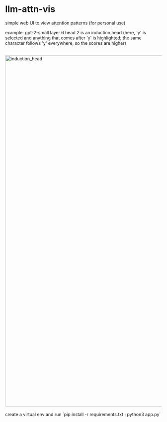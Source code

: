 # llm-attn-vis

simple web UI to view attention patterns (for personal use)

example: gpt-2-small layer 6 head 2 is an induction head (here, 'y' is selected and anything that comes after 'y' is highlighted; the same character follows 'y' everywhere, so the scores are higher)

<br>

<img width="1130" alt="induction_head" src="https://github.com/okarthikb/llm-attn-vis/assets/86470305/09b6dd78-f186-4f48-bc29-afe9b04d232e">


<br>
<br>
create a virtual env and run `pip install -r requirements.txt ; python3 app.py`
